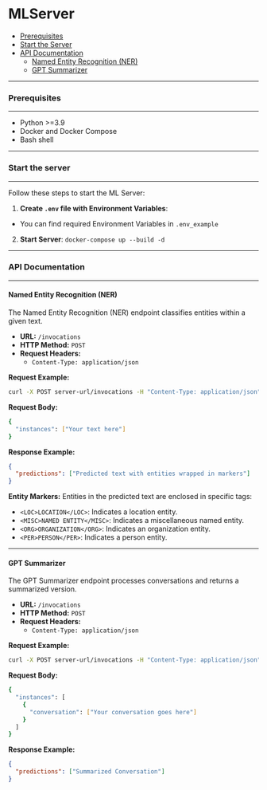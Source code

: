 # MLServer
- [Prerequisites](#prerequisites)
- [Start the Server](#start-the-server)
- [API Documentation](#api-documentation)
  - [Named Entity Recognition (NER)](#named-entity-recognition-ner)
  - [GPT Summarizer](#gpt-summarizer)
_________________________________________________________
### Prerequisites
_________________________________________________________
- Python >=3.9
- Docker and Docker Compose
- Bash shell
_________________________________________________________
### Start the server
_________________________________________________________
Follow these steps to start the ML Server:
1. **Create `.env` file with Environment Variables**:
- You can find required Environment Variables in `.env_example` 

2. **Start Server**:
``docker-compose up --build -d``
_________________________________________________________
### API Documentation
_________________________________________________________
#### Named Entity Recognition (NER)
The Named Entity Recognition (NER) endpoint classifies entities within a given text.
- **URL:** `/invocations`
- **HTTP Method:** `POST`
- **Request Headers:**
  - `Content-Type: application/json`

**Request Example:**
```bash
curl -X POST server-url/invocations -H "Content-Type: application/json" --data '{"instances": ["Your text here"]}'

```

**Request Body:**
```bash
{
  "instances": ["Your text here"]
}
```

**Response Example:**
```json
{
  "predictions": ["Predicted text with entities wrapped in markers"]
}
```
**Entity Markers:**
Entities in the predicted text are enclosed in specific tags:
* `<LOC>LOCATION</LOC>`: Indicates a location entity.
* `<MISC>NAMED ENTITY</MISC>`: Indicates a miscellaneous named entity.
* `<ORG>ORGANIZATION</ORG>`: Indicates an organization entity.
* `<PER>PERSON</PER>`: Indicates a person entity.
_________________________________________________________
#### GPT Summarizer
The GPT Summarizer endpoint processes conversations and returns a summarized version.
- **URL:** `/invocations`
- **HTTP Method:** `POST`
- **Request Headers:**
  - `Content-Type: application/json`

**Request Example:**
```bash
curl -X POST server-url/invocations -H "Content-Type: application/json" --data '{"instances": [{"conversation": "Your conversation goes here"}]}'
```

**Request Body:**
```bash
{
  "instances": [
    {
      "conversation": ["Your conversation goes here"]
    }
  ]
}
```

**Response Example:**
```json
{
  "predictions": ["Summarized Conversation"]
}
```
